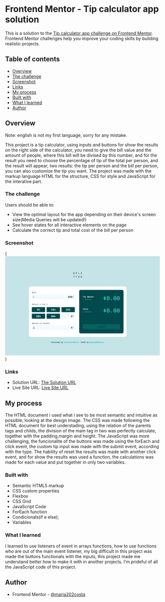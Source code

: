# Frontend Mentor - Tip calculator app solution

This is a solution to the [Tip calculator app challenge on Frontend Mentor](https://www.frontendmentor.io/challenges/tip-calculator-app-ugJNGbJUX). Frontend Mentor challenges help you improve your coding skills by building realistic projects.

## Table of contents

- [Overview](#overview)
- [The challenge](#the-challenge)
- [Screenshot](#screenshot)
- [Links](#links)
- [My process](#my-process)
- [Built with](#built-with)
- [What I learned](#what-i-learned)
- [Author](#author)

## Overview

Note: english is not my first language, sorry for any mistake.

This project is a tip calculator, using inputs and buttons for show the results on the right side of the calculator, you need to give the bill value and the amount of people, where this bill will be divised by this number, and for the result you need to choose the percentage of tip of the total per person, and the result will appear, two results: the tip per person and the bill per person, you can also customize the tip you want. The project was made with the markup language HTML for the structure, CSS for style and JavaScript for the interative part.

### The challenge

Users should be able to:

- View the optimal layout for the app depending on their device's screen size(Media Queries will be updated!)
- See hover states for all interactive elements on the page
- Calculate the correct tip and total cost of the bill per person

### Screenshot

(![The project screenshot](image.png))

### Links

- Solution URL: [The Solution URL]()
- Live Site URL: [Live Site URL]()

## My process

The HTML document i used what i see to be most semantic and intuitive as possible, looking at the design image. The CSS was made following the HTML document for best understading, using the relation of the parents tags and childs, the division of the main tag in two was perfectly calculate, together with the padding,margin and height. The JavaScript was more challenging, the funcionalite of the buttons was made using the forEach and click event, the custom tip input was made with the submit event, according with the type. The hability of reset the results was made with another click event, and for show the results was used a function, the calculations was made for each value and put together in only two variables.

### Built with

- Semantic HTML5 markup
- CSS custom properties
- Flexbox
- CSS Grid
- JavaScript Code
- ForEach function
- Condicionals(if e else);
- Variables

### What I learned

I learned to use listeners of event in arrays functions, how to use functions who are out of the main event listener, my big difficult in this project was made the buttons functionals with the inputs, this project made me understand better how to make it with in another projects. I'm prideful of all the JavaScript code of this project.

## Author

- Frontend Mentor - [@maria202costa](https://www.frontendmentor.io/profile/maria202costa)
